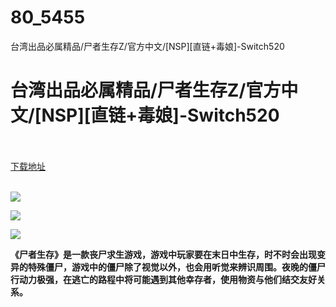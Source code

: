 # 80_5455
台湾出品必属精品/尸者生存Z/官方中文/[NSP][直链+毒娘]-Switch520
# 台湾出品必属精品/尸者生存Z/官方中文/[NSP][直链+毒娘]-Switch520
 <br/></br>
[下载地址](https://www.switch520.cc/article/5455 "下载地址")
<br/></br>

<p><span><strong><img src="http://img.rruu.net/image/5f31db72afeba"></strong></span></p>
<p><span><strong><img src="http://img.rruu.net/image/5f31db956714f"></strong></span></p>
<p><span><strong><img src="http://img.rruu.net/image/5f31db9585368"></strong></span></p>
<p></p>
<p><span><strong>《尸者生存》是一款丧尸求生游戏，游戏中玩家要在末日中生存，时不时会出现变异的特殊僵尸，游戏中的僵尸除了视觉以外，也会用听觉来辨识周围。夜晚的僵尸行动力极强，在逃亡的路程中将可能遇到其他幸存者，使用物资与他们结交友好关系。</strong></span></p>
<p></p>
